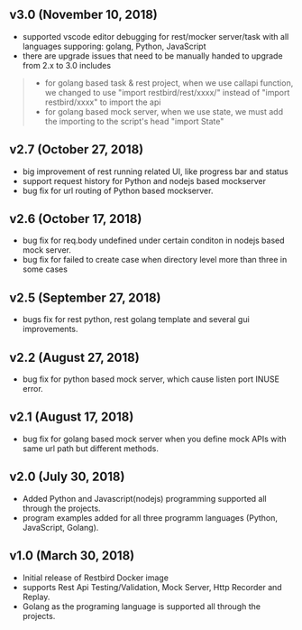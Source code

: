 ## v3.0 (November 10, 2018)
* supported vscode editor debugging for rest/mocker server/task with all languages supporing: golang, Python, JavaScript
* there are upgrade issues that need to be manually handed to upgrade from 2.x to 3.0 includes
> * for golang based task & rest project, when we use callapi function, we changed to use "import restbird/rest/xxxx/" instead of "import restbird/xxxx" to import the api
> * for golang based mock server, when we use state, we must add the importing to the script's head "import State"

## v2.7 (October 27, 2018)
* big improvement of rest running related UI, like progress bar and status
* support request history for Python and nodejs based mockserver
* bug fix for url routing of Python based mockserver.

## v2.6 (October 17, 2018)
* bug fix for req.body undefined under certain conditon in nodejs based mock server.
* bug fix for failed to create case when directory level more than three in some cases

## v2.5 (September 27, 2018)
* bugs fix for rest python, rest golang template and several gui improvements.

## v2.2 (August 27, 2018)
* bug fix for python based mock server, which cause listen port INUSE error.

## v2.1 (August 17, 2018)
* bug fix for golang based mock server when you define mock APIs with same url path but different methods.

## v2.0 (July 30, 2018)
* Added Python and Javascript(nodejs) programming supported all through the projects.
* program examples added for all three programm languages (Python, JavaScript, Golang).

## v1.0 (March 30, 2018)
* Initial release of Restbird Docker image
* supports Rest Api Testing/Validation, Mock Server, Http Recorder and Replay.
* Golang as the programing language is supported all through the projects.

